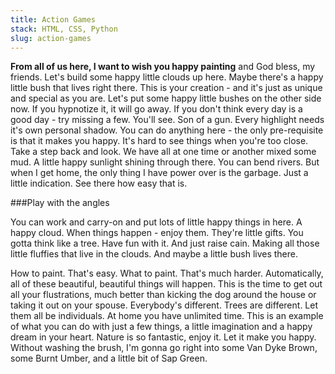 ```yaml
---
title: Action Games
stack: HTML, CSS, Python
slug: action-games
---
```


**From all of us here, I want to wish you happy painting** and God bless, my friends. Let's build some happy little clouds up here. Maybe there's a happy little bush that lives right there. This is your creation - and it's just as unique and special as you are. Let's put some happy little bushes on the other side now. If you hypnotize it, it will go away. If you don't think every day is a good day - try missing a few. You'll see. Son of a gun. Every highlight needs it's own personal shadow. You can do anything here - the only pre-requisite is that it makes you happy. It's hard to see things when you're too close. Take a step back and look. We have all at one time or another mixed some mud. A little happy sunlight shining through there. You can bend rivers. But when I get home, the only thing I have power over is the garbage. Just a little indication. See there how easy that is.

###Play with the angles

You can work and carry-on and put lots of little happy things in here. A happy cloud. When things happen - enjoy them. They're little gifts. You gotta think like a tree. Have fun with it. And just raise cain. Making all those little fluffies that live in the clouds. And maybe a little bush lives there.

How to paint. That's easy. What to paint. That's much harder. Automatically, all of these beautiful, beautiful things will happen. This is the time to get out all your flustrations, much better than kicking the dog around the house or taking it out on your spouse. Everybody's different. Trees are different. Let them all be individuals. At home you have unlimited time. This is an example of what you can do with just a few things, a little imagination and a happy dream in your heart. Nature is so fantastic, enjoy it. Let it make you happy. Without washing the brush, I'm gonna go right into some Van Dyke Brown, some Burnt Umber, and a little bit of Sap Green.